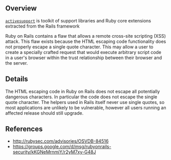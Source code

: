 ## Overview

[`activesupport`](https://rubygems.org/gems/activesupport) is toolkit of support libraries and Ruby core extensions extracted from the Rails framework

Ruby on Rails contains a flaw that allows a remote cross-site scripting (XSS) attack. This flaw exists because the HTML escaping code functionality does not properly escape a single quote character. This may allow a user to create a specially crafted request that would execute arbitrary script code in a user's browser within the trust relationship between their browser and the server.

## Details

The HTML escaping code in Ruby on Rails does not escape all potentially dangerous characters. In particular the code does not escape the single quote character. The helpers used in Rails itself never use single quotes, so most applications are unlikely to be vulnerable, however all users running an affected release should still upgrade.

## References
- http://rubysec.com/advisories/OSVDB-84516
- https://groups.google.com/d/msg/rubyonrails-security/kKGNeMrnmiY/r2yM7xy-G48J
